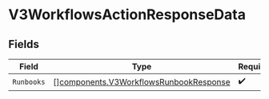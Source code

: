 # V3WorkflowsActionResponseData


## Fields

| Field                                                                                            | Type                                                                                             | Required                                                                                         | Description                                                                                      |
| ------------------------------------------------------------------------------------------------ | ------------------------------------------------------------------------------------------------ | ------------------------------------------------------------------------------------------------ | ------------------------------------------------------------------------------------------------ |
| `Runbooks`                                                                                       | [][components.V3WorkflowsRunbookResponse](../../models/components/v3workflowsrunbookresponse.md) | :heavy_check_mark:                                                                               | N/A                                                                                              |